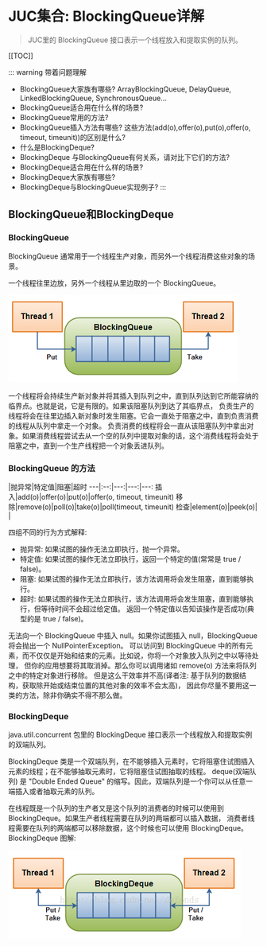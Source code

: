 # JUC集合: BlockingQueue详解

>JUC里的 BlockingQueue 接口表示一个线程放入和提取实例的队列。

[[TOC]]

::: warning 带着问题理解
- BlockingQueue大家族有哪些? ArrayBlockingQueue, DelayQueue, LinkedBlockingQueue, SynchronousQueue...
- BlockingQueue适合用在什么样的场景?
- BlockingQueue常用的方法?
- BlockingQueue插入方法有哪些? 这些方法(add(o),offer(o),put(o),offer(o, timeout, timeunit))的区别是什么?
- 什么是BlockingDeque?
- BlockingDeque 与BlockingQueue有何关系，请对比下它们的方法?
- BlockingDeque适合用在什么样的场景?
- BlockingDeque大家族有哪些?
- BlockingDeque与BlockingQueue实现例子?
:::

## BlockingQueue和BlockingDeque

### BlockingQueue

BlockingQueue 通常用于一个线程生产对象，而另外一个线程消费这些对象的场景。

一个线程往里边放，另外一个线程从里边取的一个 BlockingQueue。

![BlockingQueue](../img/blockingQueue_001.png "BlockingQueue")

一个线程将会持续生产新对象并将其插入到队列之中，直到队列达到它所能容纳的临界点。也就是说，它是有限的。如果该阻塞队列到达了其临界点，
负责生产的线程将会在往里边插入新对象时发生阻塞。它会一直处于阻塞之中，直到负责消费的线程从队列中拿走一个对象。
负责消费的线程将会一直从该阻塞队列中拿出对象。如果消费线程尝试去从一个空的队列中提取对象的话，这个消费线程将会处于阻塞之中，直到一个生产线程把一个对象丢进队列。

### BlockingQueue 的方法

   |抛异常|特定值|阻塞|超时
---|:--:|---:|---:|---:
插入|add(o)|offer(o)|put(o)|offer(o, timeout, timeunit)
移除|remove(o)|poll(o)|take(o)|poll(timeout, timeunit)
检查|element(o)|peek(o)|  |

四组不同的行为方式解释: 
- 抛异常: 如果试图的操作无法立即执行，抛一个异常。 
- 特定值: 如果试图的操作无法立即执行，返回一个特定的值(常常是 true / false)。 
- 阻塞: 如果试图的操作无法立即执行，该方法调用将会发生阻塞，直到能够执行。 
- 超时: 如果试图的操作无法立即执行，该方法调用将会发生阻塞，直到能够执行，但等待时间不会超过给定值。
返回一个特定值以告知该操作是否成功(典型的是 true / false)。

无法向一个 BlockingQueue 中插入 null。如果你试图插入 null，BlockingQueue 将会抛出一个 NullPointerException。
可以访问到 BlockingQueue 中的所有元素，而不仅仅是开始和结束的元素。比如说，你将一个对象放入队列之中以等待处理，
但你的应用想要将其取消掉。那么你可以调用诸如 remove(o) 方法来将队列之中的特定对象进行移除。
但是这么干效率并不高(译者注: 基于队列的数据结构，获取除开始或结束位置的其他对象的效率不会太高)，
因此你尽量不要用这一类的方法，除非你确实不得不那么做。

### BlockingDeque

java.util.concurrent 包里的 BlockingDeque 接口表示一个线程放入和提取实例的双端队列。

BlockingDeque 类是一个双端队列，在不能够插入元素时，它将阻塞住试图插入元素的线程；在不能够抽取元素时，它将阻塞住试图抽取的线程。
deque(双端队列) 是 "Double Ended Queue" 的缩写。因此，双端队列是一个你可以从任意一端插入或者抽取元素的队列。

在线程既是一个队列的生产者又是这个队列的消费者的时候可以使用到 BlockingDeque。如果生产者线程需要在队列的两端都可以插入数据，
消费者线程需要在队列的两端都可以移除数据，这个时候也可以使用 BlockingDeque。BlockingDeque 图解:

![BlockingDeque](../img/blockingQueue_002.png "BlockingDeque")


